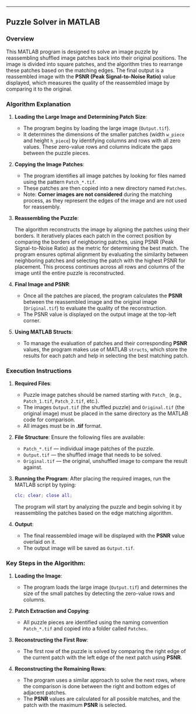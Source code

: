 
---

## Puzzle Solver in MATLAB

### Overview
This MATLAB program is designed to solve an image puzzle by reassembling shuffled image patches back into their original positions. The image is divided into square patches, and the algorithm tries to rearrange these patches based on the matching edges. The final output is a reassembled image with the **PSNR (Peak Signal-to-Noise Ratio)** value displayed, which measures the quality of the reassembled image by comparing it to the original.

### Algorithm Explanation

1. **Loading the Large Image and Determining Patch Size**:
   - The program begins by loading the large image (`Output.tif`).
   - It determines the dimensions of the smaller patches (width `w_piece` and height `h_piece`) by identifying columns and rows with all zero values. These zero-value rows and columns indicate the gaps between the puzzle pieces.

2. **Copying the Image Patches**:
   - The program identifies all image patches by looking for files named using the pattern `Patch_*.tif`.
   - These patches are then copied into a new directory named `Patches`.
   - Note: **Corner images are not considered** during the matching process, as they represent the edges of the image and are not used for reassembly.

3. **Reassembling the Puzzle**:
   
   The algorithm reconstructs the image by aligning the patches using their borders. It iteratively places each patch in the correct position by comparing the borders of neighboring patches, using PSNR (Peak Signal-to-Noise Ratio) as the metric for determining the best match. The program ensures optimal alignment by evaluating the similarity between neighboring patches and selecting the patch with the highest PSNR for placement. This process continues across all rows and columns of the image until the entire puzzle is reconstructed.

4. **Final Image and PSNR**:
   - Once all the patches are placed, the program calculates the **PSNR** between the reassembled image and the original image (`Original.tif`) to evaluate the quality of the reconstruction.
   - The PSNR value is displayed on the output image at the top-left corner.

5. **Using MATLAB Structs**:
   - To manage the evaluation of patches and their corresponding **PSNR** values, the program makes use of MATLAB `structs`, which store the results for each patch and help in selecting the best matching patch.

### Execution Instructions

1. **Required Files**:
   - Puzzle image patches should be named starting with `Patch_` (e.g., `Patch_1.tif`, `Patch_2.tif`, etc.).
   - The images `Output.tif` (the shuffled puzzle) and `Original.tif` (the original image) must be placed in the same directory as the MATLAB code for comparison.
   - All images must be in **.tif** format.

2. **File Structure**:
   Ensure the following files are available:
   - `Patch_*.tif` — individual image patches of the puzzle.
   - `Output.tif` — the shuffled image that needs to be solved.
   - `Original.tif` — the original, unshuffled image to compare the result against.

3. **Running the Program**:
   After placing the required images, run the MATLAB script by typing:
   ```matlab
   clc; clear; close all;
   ```
   The program will start by analyzing the puzzle and begin solving it by reassembling the patches based on the edge matching algorithm.

4. **Output**:
   - The final reassembled image will be displayed with the **PSNR** value overlaid on it.
   - The output image will be saved as `Output.tif`.

### Key Steps in the Algorithm:

1. **Loading the Image**: 
   - The program loads the large image (`Output.tif`) and determines the size of the small patches by detecting the zero-value rows and columns.
   
2. **Patch Extraction and Copying**: 
   - All puzzle pieces are identified using the naming convention `Patch_*.tif` and copied into a folder called `Patches`.

3. **Reconstructing the First Row**: 
   - The first row of the puzzle is solved by comparing the right edge of the current patch with the left edge of the next patch using **PSNR**.

4. **Reconstructing the Remaining Rows**:
   - The program uses a similar approach to solve the next rows, where the comparison is done between the right and bottom edges of adjacent patches. 
   - The **PSNR** values are calculated for all possible matches, and the patch with the maximum **PSNR** is selected.
